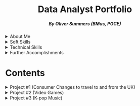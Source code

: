 # <h1 align="center">Data Analyst Portfolio </h1>
<h5 align="center">By Oliver Summers (BMus, PGCE)</h5>

<details>
<summary>About Me</summary>
<br>

**Who are you?** - Hi, I'm Oliver, and I love being involved with data! With nearly 5 years experience working in datasets of varying degrees, from easy-to-digest Excel spreadsheets to larger datasets of 200,000+ sets of data used in SQL, and R/Python.

**Why do you do what you do?** - I've always been invested in data and using applications to get results, starting with music programming and technology and later utilising SQL, Excel and Tableau/Power BI to drive business decisions. According to [Schroeder, 2021](https://www.forbes.com/sites/bernhardschroeder/2021/06/11/the-data-analytics-profession-and-employment-is-exploding-three-trends-that-matter/?sh=356375f73f81) With growth for the data field set to grow about 28% through 2026. I'm confident that the future of data has never been more exciting!

**What expertise and skills do you bring?** - While I bring with me the invaluable skillsets in using SQL, Excel, Tableau/Power BI (to name a few) One of my standout qualities is being a qualified educator for 6+ years, with a pedagogical approach in being able to present complex information in a clear and consice manner, having supported both primary and further education in the UK and US, to students from 5 to 50 years of age, so quite a varied age group. This is ciritical when dealing with both business and technical stakeholders who rely on this information to plan ahead with strategic business decisions that can have a major impact.

**What accomplishments have you made?** - I've put together a bullet point list below under "Further Accomplishments" for examples (list is not exhaustive though!)

**What are you looking for?** - I'm looking for a role that prioritises data in their workplace that I'm really keen in analysing and finding results for. I'd love to hear from you to discuss further about what you're looking for in a data analyst role and the needs of the business, so please do get in touch so we can discuss further. Looking forward to speaking with you!
<br>
<br>

*P.S. a quick bonus fact for you - during my time at MyTutor, I won the data compeition in the data team for building a database in SQL from the ground up, focusing on different coloured shirts and presenting this to the team. As an award, I won a emoji of me with a crown and a box of chocolates!*

</details>

<details markdown="1">
<summary>Soft Skills</summary>
<br>

- **Communication & Presentation**
  - Delivered PowerPoint presentations for 100+ lessons in both primary and FE education sectors in UK and US
  - Presented weekly workshops to 20+ teams to update B2C stakeholders at MyTutor on data-led insights
- **Teamwork**
  - Collaboarated with product and engineering teams at MyTutor to successfully solve 30+ daily technical site issues 
  - Supported our Business Development team at FMIC to update signed 200+ contracts from dealers in the AS/400 database
- **Problem Solving**
  - Solved technical issues reported on JIRA that lead to improving customer satisfaction on Google from 3.8 to 4.0 out of 5
  - Created categories for product reports in our CRM system (Zendesk) to collect data from 10,000+ customers, improving accurate reporting at MyTutor
- **Attention to Detail**
  - Scrutinised up to 500 daily bookings at Ocean Holidays, analysing for correct information extracted from Excel and comparing to transmittals received to reach 97%+ score
  - Extract data from the AS/400 database into Excel to format, removing duplicates and missing values to provide to more than 200+ colleagues across the EMEA business  at FMIC.

</details>

<details markdown="1">
<summary>Technical Skills</summary>
<br>

- SQL
- Excel
- R/Python
- Tableau & Power BI

</details>

<details markdown="1">
<summary>Further Accomplishments</summary>
<br>

-
-
-

</details>

# Contents

<details>
<summary>Project #1 (Consumer Changes to travel to and from the UK)</summary>
<br>

Project Name / Description / Topic
______________

### **Summary**

In this project, we study how travel to and from the UK has changed, using the comparison between pre and post-pandemic

Firstly, we look at the top 10 best performing years for travellers into the UK with data collected from 1980 to 2022, the image below (produced on Power BI) displays the results of the top 10 years from the time period recorded.
<br>

### **Key Findings**

- 2021 was the lowest year reocrded for total travellers into the UK

![Top 10 Year Charts](https://user-images.githubusercontent.com/111752059/192544963-58b2db46-76c7-402c-8201-5dc9c1ebab58.png)
![Lowest 10 Year Charts](https://user-images.githubusercontent.com/111752059/192544971-815f5f48-18e4-402d-bed7-ec670df1c1d8.png)


### **Conclusion**
<br>

from the results, we can see that 2006 - 2019 was a more popular time to travel, particulary with 2017 being the best year recorded so far.

*Further Notes:*

- Code/File: [Found in this repository folder](https://github.com/OSummers/data_analyst_portfolio/tree/main/Proj_1)
- Source: Office for National Survey - Overseas travel and tourism dataset
- Description: This project was created to highlight changes in consumer behaviour and discover past and future changes to travel
- Skills: Data visualization, explorartory data analysis, mining, cleaning, preparation
- Technology: SQL, Excel, Power BI

</details>

<details>
<summary>Project #2 (Video Games)</summary>


### **Summary**

### **Key Findings**

### **Conclusion**

*Further Notes:*

- Code/File: [Found in this repository folder](https://github.com/OSummers/data_analyst_portfolio/tree/main/Proj_2)
- Source:
- Description:
- Skills:
- Technology:

</details>

<details>
<summary>Project #3 (K-pop Music)</summary>

### **Summary**

### **Key Findings**

### **Conclusion**

*Further Notes:*

- Code/File: [Found in this repository folder](https://github.com/OSummers/data_analyst_portfolio/tree/main/Proj_3)
- Source:
- Description:
- Skills:
- Technology:

</details>
